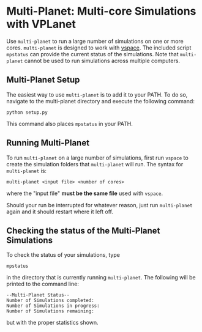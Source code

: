# Multi-Planet: Multi-core Simulations with VPLanet

Use `multi-planet` to run a large number of simulations on one or more cores. `multi-planet` is designed to work with [vspace](../vspace>). The included script `mpstatus` can provide the current status of the simulations. Note that `multi-planet` cannot be used to run simulations across multiple computers.

## Multi-Planet Setup

The easiest way to use `multi-planet` is to add it to your PATH. To do so, navigate to the multi-planet directory and execute the following command:

```
python setup.py
```

This command also places `mpstatus` in your PATH.

## Running Multi-Planet

To run `multi-planet` on a large number of simulations, first run `vspace` to create the simulation folders that `multi-planet` will run. The syntax for `multi-planet` is:
```
multi-planet <input file> <number of cores>
```
where the "input file" **must be the same file** used with `vspace`.

Should your run be interrupted for whatever reason, just run `multi-planet` again and it should restart where it left off. 

## Checking the status of the Multi-Planet Simulations

To check the status of your simulations, type 
```
mpstatus 
```
in the directory that is currently running `multi-planet`. The following will be printed to the command line:

```
--Multi-Planet Status--
Number of Simulations completed:
Number of Simulations in progress:
Number of Simulations remaining:
```
but with the proper statistics shown.
